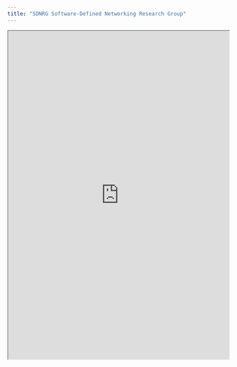 ```yaml
---
title: "SDNRG Software-Defined Networking Research Group"
---
```




<iframe height="750" width="100%" src="https://ewelton.github.io/ktest/wiki.html#SDNRG%20Software-Defined%20Networking%20Research%20Group"></iframe>
